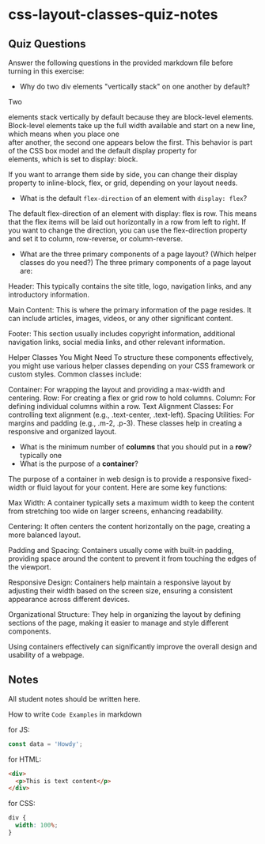 # css-layout-classes-quiz-notes

## Quiz Questions

Answer the following questions in the provided markdown file before turning in this exercise:

- Why do two div elements "vertically stack" on one another by default?

Two <div> elements stack vertically by default because they are block-level elements. Block-level elements take up the full width available and start on a new line, which means when you place one <div> after another, the second one appears below the first. This behavior is part of the CSS box model and the default display property for <div> elements, which is set to display: block.

If you want to arrange them side by side, you can change their display property to inline-block, flex, or grid, depending on your layout needs.

- What is the default `flex-direction` of an element with `display: flex`?

The default flex-direction of an element with display: flex is row. This means that the flex items will be laid out horizontally in a row from left to right. If you want to change the direction, you can use the flex-direction property and set it to column, row-reverse, or column-reverse.

- What are the three primary components of a page layout? (Which helper classes do you need?)
  The three primary components of a page layout are:

Header: This typically contains the site title, logo, navigation links, and any introductory information.

Main Content: This is where the primary information of the page resides. It can include articles, images, videos, or any other significant content.

Footer: This section usually includes copyright information, additional navigation links, social media links, and other relevant information.

Helper Classes You Might Need
To structure these components effectively, you might use various helper classes depending on your CSS framework or custom styles. Common classes include:

Container: For wrapping the layout and providing a max-width and centering.
Row: For creating a flex or grid row to hold columns.
Column: For defining individual columns within a row.
Text Alignment Classes: For controlling text alignment (e.g., .text-center, .text-left).
Spacing Utilities: For margins and padding (e.g., .m-2, .p-3).
These classes help in creating a responsive and organized layout.

- What is the minimum number of **columns** that you should put in a **row**?
  typically one
- What is the purpose of a **container**?

The purpose of a container in web design is to provide a responsive fixed-width or fluid layout for your content. Here are some key functions:

Max Width: A container typically sets a maximum width to keep the content from stretching too wide on larger screens, enhancing readability.

Centering: It often centers the content horizontally on the page, creating a more balanced layout.

Padding and Spacing: Containers usually come with built-in padding, providing space around the content to prevent it from touching the edges of the viewport.

Responsive Design: Containers help maintain a responsive layout by adjusting their width based on the screen size, ensuring a consistent appearance across different devices.

Organizational Structure: They help in organizing the layout by defining sections of the page, making it easier to manage and style different components.

Using containers effectively can significantly improve the overall design and usability of a webpage.

## Notes

All student notes should be written here.

How to write `Code Examples` in markdown

for JS:

```javascript
const data = 'Howdy';
```

for HTML:

```html
<div>
  <p>This is text content</p>
</div>
```

for CSS:

```css
div {
  width: 100%;
}
```
